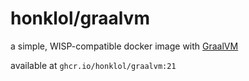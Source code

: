 # honklol/graalvm

a simple, WISP-compatible docker image with [GraalVM](https://github.com/graalvm)

available at ``ghcr.io/honklol/graalvm:21``